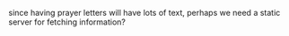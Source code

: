 since having prayer letters will have lots of text, perhaps we need a static server for fetching information?
